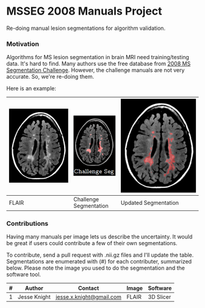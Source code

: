 # MSSEG 2008 Manuals Project	

Re-doing manual lesion segmentations for algorithm validation.

### Motivation
Algorithms for MS lesion segmentation in brain MRI need training/testing data. It's hard to find. Many authors use the free database from [2008 MS Segmentation Challenge](http://www.ia.unc.edu/MSseg/). However, the challenge manuals are not very accurate. So, we're re-doing them.

Here is an example:

| ![FLAIR](https://github.com/jessexknight/MSSEG-2008/blob/master/docs/MSSEG2008-CHB-01-FLAIR.PNG) | ![Challenge](https://github.com/jessexknight/MSSEG-2008/blob/master/docs/MSSEG2008-CHB-01-challenge-seg.PNG) | ![Updated](https://github.com/jessexknight/MSSEG-2008/blob/master/docs/MSSEG2008-CHB-01-updated-seg.PNG) | 
|-|-|-|
| FLAIR | Challenge Segmentation | Updated Segmentation |

### Contributions

Having many manuals per image lets us describe the uncertainty. It would be great if users could contribute a few of their own segmentations. 

To contribute, send a pull request with .nii.gz files and I'll update the table. Segmentations are enumerated with (#) for each contributer, summarized below. Please note the image you used to do the segmentation and the software tool.

| # | Author       | Contact                  | Image | Software  | 
|---|--------------|--------------------------|-------|-----------| 
| 1 | Jesse Knight | jesse.x.knight@gmail.com | FLAIR | 3D Slicer | 
